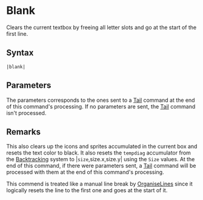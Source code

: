 # Blank

Clears the current textbox by freeing all letter slots and go at the start of the first line.

## Syntax

````
|blank|
````

## Parameters

The parameters corresponds to the ones sent to a [Tail](Tail.md) command at the end of this command's processing. If no parameters are sent, the [Tail](Tail.md) command isn't processed.

## Remarks

This also clears up the icons and sprites accumulated in the current box and resets the text color to black. It also resets the `tempdiag` accumulator from the [Backtracking](../../Related%20Systems/Backtracking.md) system to |`size`,size.x,size.y| using the `Size` values. At the end of this command, if there were parameters sent, a [Tail](Tail.md) command will be processed with them at the end of this command's processing.

This commend is treated like a manual line break by [OrganiseLines](../../Related%20Systems/Automatic%20Line%20Breaks/OrganiseLines.md) since it logically resets the line to the first one and goes at the start of it.
